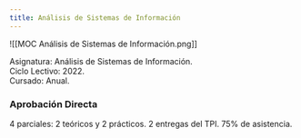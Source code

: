 ```yaml
---
title: Análisis de Sistemas de Información
---
```


![[MOC Análisis de Sistemas de Información.png]]

Asignatura: Análisis de Sistemas de Información. \
Ciclo Lectivo: 2022. \
Cursado: Anual.

### Aprobación Directa

4 parciales: 2 teóricos y 2 prácticos. 2 entregas del TPI. 75% de asistencia.
